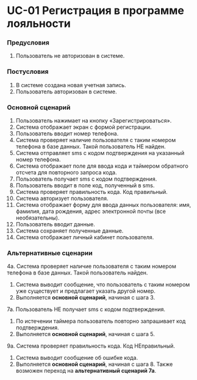 # UC-01 Регистрация в программе лояльности

### Предусловия

1. Пользователь не авторизован в системе.

### Постусловия

1. В системе создана новая учетная запись.
2. Пользователь авторизован в системе.

### Основной сценарий

1. Пользователь нажимает на кнопку «Зарегистрироваться».
2. Система отображает экран с формой регистрации.
3. Пользователь вводит номер телефона.
4. Система проверяет наличие пользователя с таким номером телефона в базе данных. Такой пользователь НЕ найден.
5. Система отправляет sms с кодом подтверждения на указанный номер телефона.
6. Система отображает поле для ввода кода и таймером обратного отсчета для повторного запроса кода.
7. Пользователь получает sms с кодом подтверждения.
8. Пользователь вводит в поле код, полученный в sms.
9. Система проверяет правильность кода. Код правильный.
10. Система авторизует пользователя.
11. Система отображает форму для ввода данных пользователя: имя, фамилия, дата рождения, адрес электронной почты (все необязательны).
12. Пользователь вводит данные.
13. Система сохраняет полученные данные.
14. Система отображает личный кабинет пользователя.

### Альтернативные сценарии

4a. Система проверяет наличие пользователя с таким номером телефона в базе данных. Такой пользователь найден.

1. Система выводит сообщение, что пользователь с таким номером уже существует и предлагает указать другой номер.
2. Выполняется **основной сценарий**, начиная с шага 3.

7а. Пользователь НЕ получает sms с кодом подтверждения.

1. По истечении таймера пользователь повторно запрашивает код подтверждения.
2. Выполняется **основной сценарий**, начиная с шага 5.

9а. Система проверяет правильность кода. Код НЕправильный.

1. Система выводит сообщение об ошибке кода.
2. Выполняется **основной сценарий**, начиная с шага 8. Также возможен переход на **альтернативный сценарий 7а**.
